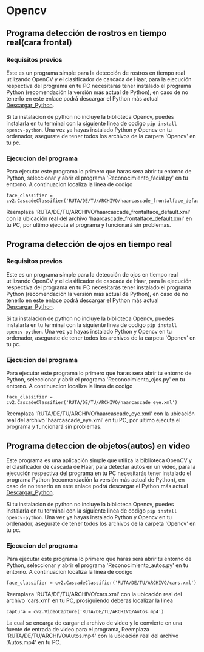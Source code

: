 # Opencv

## Programa detección de rostros en tiempo real(cara frontal)

### Requisitos previos

Este es un programa simple para la detección de rostros en tiempo real utilizando OpenCV y el clasificador de cascada de Haar, para la ejecución respectiva del programa en tu PC necesitarás tener instalado el programa Python (recomendación la versión más actual de Python), en caso de no tenerlo en este enlace podrá descargar el Python más actual [Descargar_Python](https://www.python.org/).

Si tu instalacion de python no incluye la biblioteca Opencv, puedes instalarla en tu terminal con la siguiente linea de codigo `pip install opencv-python`. Una vez ya hayas instalado Python y Opencv en tu ordenador, asegurate de tener todos los archivos de la carpeta 'Opencv' en tu pc.

### Ejecucion del programa

Para ejecutar este programa lo primero que haras sera abrir tu entorno de Python, seleccionar y abrir el programa 'Reconocimiento_facial.py' en tu entorno. A continuacion localiza la linea de codigo

```
face_classifier = cv2.CascadeClassifier('RUTA/DE/TU/ARCHIVO/haarcascade_frontalface_default.xml')
```

Reemplaza 'RUTA/DE/TU/ARCHIVO/haarcascade_frontalface_default.xml' con la ubicación real del archivo 'haarcascade_frontalface_default.xml' en tu PC, por ultimo ejecuta el programa y funcionará sin problemas.

## Programa detección de ojos en tiempo real

### Requisitos previos

Este es un programa simple para la detección de ojos en tiempo real utilizando OpenCV y el clasificador de cascada de Haar, para la ejecución respectiva del programa en tu PC necesitarás tener instalado el programa Python (recomendación la versión más actual de Python), en caso de no tenerlo en este enlace podrá descargar el Python más actual [Descargar_Python](https://www.python.org/).

Si tu instalacion de python no incluye la biblioteca Opencv, puedes instalarla en tu terminal con la siguiente linea de codigo `pip install opencv-python`. Una vez ya hayas instalado Python y Opencv en tu ordenador, asegurate de tener todos los archivos de la carpeta 'Opencv' en tu pc.

### Ejecucion del programa

Para ejecutar este programa lo primero que haras sera abrir tu entorno de Python, seleccionar y abrir el programa 'Reconocimiento_ojos.py' en tu entorno. A continuacion localiza la linea de codigo

```
face_classifier = cv2.CascadeClassifier('RUTA/DE/TU/ARCHIVO/haarcascade_eye.xml')
```

Reemplaza 'RUTA/DE/TU/ARCHIVO/haarcascade_eye.xml' con la ubicación real del archivo 'haarcascade_eye.xml' en tu PC, por ultimo ejecuta el programa y funcionará sin problemas.

## Programa deteccion de objetos(autos) en video

Este programa es una aplicación simple que utiliza la biblioteca OpenCV y el clasificador de cascada de Haar, para detectar autos en un video, para la ejecución respectiva del programa en tu PC necesitarás tener instalado el programa Python (recomendación la versión más actual de Python), en caso de no tenerlo en este enlace podrá descargar el Python más actual [Descargar_Python](https://www.python.org/).

Si tu instalacion de python no incluye la biblioteca Opencv, puedes instalarla en tu terminal con la siguiente linea de codigo `pip install opencv-python`. Una vez ya hayas instalado Python y Opencv en tu ordenador, asegurate de tener todos los archivos de la carpeta 'Opencv' en tu pc.

### Ejecucion del programa

Para ejecutar este programa lo primero que haras sera abrir tu entorno de Python, seleccionar y abrir el programa 'Reconocimiento_autos.py' en tu entorno. A continuacion localiza la linea de codigo

```
face_classifier = cv2.CascadeClassifier('RUTA/DE/TU/ARCHIVO/cars.xml')
```

Reemplaza 'RUTA/DE/TU/ARCHIVO/cars.xml' con la ubicación real del archivo 'cars.xml' en tu PC, prosiguiendo deberas localizar la linea

```
captura = cv2.VideoCapture('RUTA/DE/TU/ARCHIVO/Autos.mp4')
```

La cual se encarga de cargar el archivo de video y lo convierte en una fuente de entrada de video para el programa, Reemplaza 'RUTA/DE/TU/ARCHIVO/Autos.mp4' con la ubicación real del archivo 'Autos.mp4' en tu PC.
